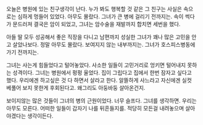
오늘은 병원에 있는 친구생각이 난다.
누가 봐도 행복할 것 같은 그 친구는 사실은 속으로는
심하게 멍들어 있었다.
아무도 몰랐다. 그녀가 큰 병에 걸리기 전까지는.
속이 썩다가 문드러져 결국은 암이 되었고,
그녀는 암수술을 재발까지 합치면 세번을 했다.

아들 딸 모두 성공해서 좋은 직장을 다니고
남편까지 성실한 그녀가 꽤나 많은 고민을 안고 살았나보다.
정말 아무도 몰랐다. 보여지지 않는 내부까지는.
그녀가 호스피스병동에 가기 전까지는.

그녀는 사는게 힘들었다고 털어놓았다.
사소한 일들이 고민거리로 엉키면 털어내지 못하는 성격이다. 
그녀는 병원에서 펑펑 울었다.
집이 그립다고 집에서 한번 잠자고 싶다고 했다.
우리에겐 하고싶은 것 다 하면서 살라고 한다.
알뜰하게 사느라고 자신에겐 실컷 베풀어 보지 못한게 후회된다고.
왜그리도 아둥바둥 살아온건지.

보이지않는 많은 것들이 그녀의 병의 근원이었다.
너무 슬프다. 그녀를 생각하면.
우리는 아무도 모른다. 어떠한 일들이 갑자기 나를 뒤흔들지를.
적당히 모든걸 내려놓으며 살아야겠다는 생각이든다.




